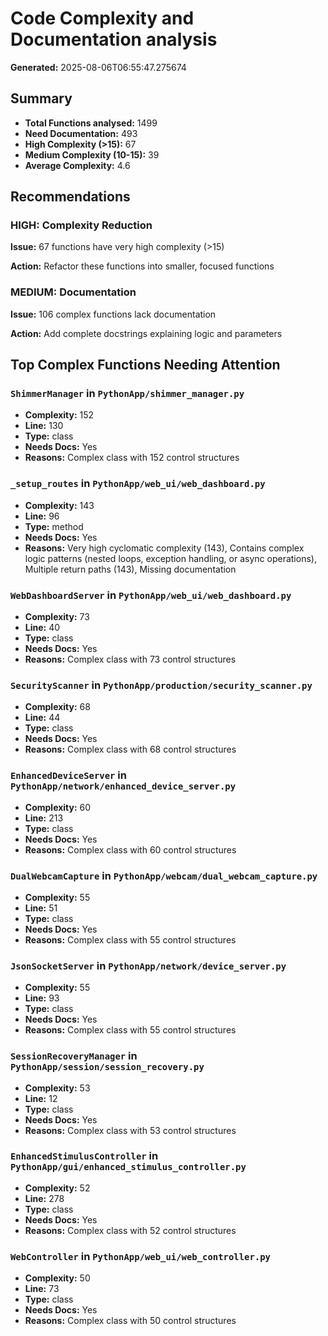 # Code Complexity and Documentation analysis

**Generated:** 2025-08-06T06:55:47.275674

## Summary

- **Total Functions analysed:** 1499
- **Need Documentation:** 493
- **High Complexity (>15):** 67
- **Medium Complexity (10-15):** 39
- **Average Complexity:** 4.6

## Recommendations

### HIGH: Complexity Reduction
**Issue:** 67 functions have very high complexity (>15)

**Action:** Refactor these functions into smaller, focused functions

### MEDIUM: Documentation
**Issue:** 106 complex functions lack documentation

**Action:** Add complete docstrings explaining logic and parameters

## Top Complex Functions Needing Attention

### `ShimmerManager` in `PythonApp/shimmer_manager.py`
- **Complexity:** 152
- **Line:** 130
- **Type:** class
- **Needs Docs:** Yes
- **Reasons:** Complex class with 152 control structures

### `_setup_routes` in `PythonApp/web_ui/web_dashboard.py`
- **Complexity:** 143
- **Line:** 96
- **Type:** method
- **Needs Docs:** Yes
- **Reasons:** Very high cyclomatic complexity (143), Contains complex logic patterns (nested loops, exception handling, or async operations), Multiple return paths (143), Missing documentation

### `WebDashboardServer` in `PythonApp/web_ui/web_dashboard.py`
- **Complexity:** 73
- **Line:** 40
- **Type:** class
- **Needs Docs:** Yes
- **Reasons:** Complex class with 73 control structures

### `SecurityScanner` in `PythonApp/production/security_scanner.py`
- **Complexity:** 68
- **Line:** 44
- **Type:** class
- **Needs Docs:** Yes
- **Reasons:** Complex class with 68 control structures

### `EnhancedDeviceServer` in `PythonApp/network/enhanced_device_server.py`
- **Complexity:** 60
- **Line:** 213
- **Type:** class
- **Needs Docs:** Yes
- **Reasons:** Complex class with 60 control structures

### `DualWebcamCapture` in `PythonApp/webcam/dual_webcam_capture.py`
- **Complexity:** 55
- **Line:** 51
- **Type:** class
- **Needs Docs:** Yes
- **Reasons:** Complex class with 55 control structures

### `JsonSocketServer` in `PythonApp/network/device_server.py`
- **Complexity:** 55
- **Line:** 93
- **Type:** class
- **Needs Docs:** Yes
- **Reasons:** Complex class with 55 control structures

### `SessionRecoveryManager` in `PythonApp/session/session_recovery.py`
- **Complexity:** 53
- **Line:** 12
- **Type:** class
- **Needs Docs:** Yes
- **Reasons:** Complex class with 53 control structures

### `EnhancedStimulusController` in `PythonApp/gui/enhanced_stimulus_controller.py`
- **Complexity:** 52
- **Line:** 278
- **Type:** class
- **Needs Docs:** Yes
- **Reasons:** Complex class with 52 control structures

### `WebController` in `PythonApp/web_ui/web_controller.py`
- **Complexity:** 50
- **Line:** 73
- **Type:** class
- **Needs Docs:** Yes
- **Reasons:** Complex class with 50 control structures

